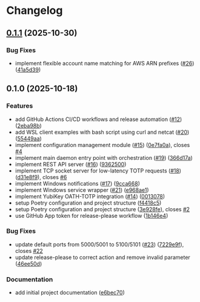 # Changelog

## [0.1.1](https://github.com/Berghmans/yk-daemon/compare/v0.1.0...v0.1.1) (2025-10-30)


### Bug Fixes

* implement flexible account name matching for AWS ARN prefixes ([#26](https://github.com/Berghmans/yk-daemon/issues/26)) ([41a5d39](https://github.com/Berghmans/yk-daemon/commit/41a5d395ac0f5f32c311f5961785f60ec609e8a7))

## 0.1.0 (2025-10-18)


### Features

* add GitHub Actions CI/CD workflows and release automation ([#12](https://github.com/Berghmans/yk-daemon/issues/12)) ([2eba98b](https://github.com/Berghmans/yk-daemon/commit/2eba98b7c2e57703ff3b9b783fddc06ccce351ff))
* add WSL client examples with bash script using curl and netcat ([#20](https://github.com/Berghmans/yk-daemon/issues/20)) ([55449aa](https://github.com/Berghmans/yk-daemon/commit/55449aa5e7114d32ca3d695abacd60704fb9b9c8))
* implement configuration management module ([#15](https://github.com/Berghmans/yk-daemon/issues/15)) ([0e7fa0a](https://github.com/Berghmans/yk-daemon/commit/0e7fa0aad17516b09b36c4983b521e6f99659d96)), closes [#4](https://github.com/Berghmans/yk-daemon/issues/4)
* implement main daemon entry point with orchestration ([#19](https://github.com/Berghmans/yk-daemon/issues/19)) ([366d17a](https://github.com/Berghmans/yk-daemon/commit/366d17a43fbe9ae9fd3cb0017acd65611be6db15))
* implement REST API server ([#16](https://github.com/Berghmans/yk-daemon/issues/16)) ([9362500](https://github.com/Berghmans/yk-daemon/commit/9362500af2a6c842cd911472144b52521d064d2e))
* implement TCP socket server for low-latency TOTP requests ([#18](https://github.com/Berghmans/yk-daemon/issues/18)) ([d31e8f9](https://github.com/Berghmans/yk-daemon/commit/d31e8f96543ac1905ae90d3968061ac21e33615a)), closes [#6](https://github.com/Berghmans/yk-daemon/issues/6)
* implement Windows notifications ([#17](https://github.com/Berghmans/yk-daemon/issues/17)) ([9cca668](https://github.com/Berghmans/yk-daemon/commit/9cca668b9d10e17b24357a110e5032035c7895bb))
* implement Windows service wrapper ([#21](https://github.com/Berghmans/yk-daemon/issues/21)) ([e968ae1](https://github.com/Berghmans/yk-daemon/commit/e968ae19394c7b6c46ba6aa86d12c89f05917107))
* implement YubiKey OATH-TOTP integration ([#14](https://github.com/Berghmans/yk-daemon/issues/14)) ([0013078](https://github.com/Berghmans/yk-daemon/commit/001307894e043ba48086b00c9aac9e9f7f6a52fa))
* setup Poetry configuration and project structure ([f4418c5](https://github.com/Berghmans/yk-daemon/commit/f4418c543d85b49f5eedc2b1d1d5fd623f2a5175))
* setup Poetry configuration and project structure ([3e928fe](https://github.com/Berghmans/yk-daemon/commit/3e928fe684aec21ca6ad2f2517b02a00eb2c4b73)), closes [#2](https://github.com/Berghmans/yk-daemon/issues/2)
* use GitHub App token for release-please workflow ([1b146e4](https://github.com/Berghmans/yk-daemon/commit/1b146e44032b2ed3c625d1e68ba869031535b3f9))


### Bug Fixes

* update default ports from 5000/5001 to 5100/5101 ([#23](https://github.com/Berghmans/yk-daemon/issues/23)) ([7229e9f](https://github.com/Berghmans/yk-daemon/commit/7229e9f9061c902b4964addd1bee94c4902c533e)), closes [#22](https://github.com/Berghmans/yk-daemon/issues/22)
* update release-please to correct action and remove invalid parameter ([46ee50d](https://github.com/Berghmans/yk-daemon/commit/46ee50d8b62e8786af9079577d72002e4ec35944))


### Documentation

* add initial project documentation ([e6bec70](https://github.com/Berghmans/yk-daemon/commit/e6bec70b067c30f0e3ec29c3fd36632d0fd9809b))

